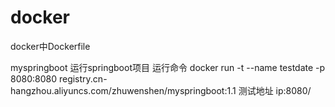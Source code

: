 # docker
docker中Dockerfile

myspringboot
运行springboot项目
运行命令
docker run -t --name testdate -p 8080:8080 registry.cn-hangzhou.aliyuncs.com/zhuwenshen/myspringboot:1.1
测试地址 
ip:8080/
